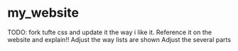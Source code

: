 # my_website
TODO: fork tufte css and update it the way i like it. Reference it on the website and explain!!
Adjust the way lists are shown
Adjust the several parts
